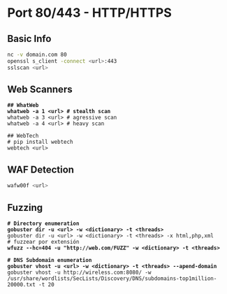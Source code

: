 # Port 80/443 - HTTP/HTTPS

## Basic Info



```bash
nc -v domain.com 80 
openssl s_client -connect <url>:443
sslscan <url>
```

## Web Scanners

<pre class="language-bash"><code class="lang-bash"><strong>## WhatWeb
</strong><strong>whatweb -a 1 &#x3C;url> # stealth scan
</strong>whatweb -a 3 &#x3C;url> # agressive scan
whatweb -a 4 &#x3C;url> # heavy scan

## WebTech
# pip install webtech
webtech &#x3C;url>
</code></pre>

## WAF Detection

```bash
wafw00f <url>
```



## Fuzzing

<pre class="language-bash"><code class="lang-bash"><strong># Directory enumeration
</strong><strong>gobuster dir -u &#x3C;url> -w &#x3C;dictionary> -t &#x3C;threads>
</strong>gobuster dir -u &#x3C;url> -w &#x3C;dictionary> -t &#x3C;threads> -x html,php,xml     # fuzzear por extensión
<strong>wfuzz --hc=404 -u "http://web.com/FUZZ" -w &#x3C;dictionary> -t &#x3C;threads> 
</strong><strong>
</strong><strong># DNS Subdomain enumeration
</strong><strong>gobuster vhost -u &#x3C;url> -w &#x3C;dictionary> -t &#x3C;threads> --apend-domain
</strong>gobuster vhost -u http://wireless.com:8080/ -w /usr/share/wordlists/SecLists/Discovery/DNS/subdomains-top1million-20000.txt -t 20
</code></pre>


